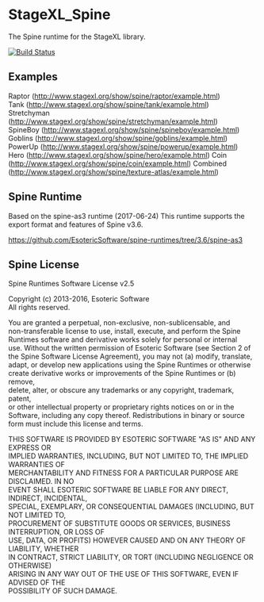 StageXL_Spine
=============

The Spine runtime for the StageXL library.

[![Build Status](https://travis-ci.org/bp74/StageXL_Spine.svg?branch=master)](https://travis-ci.org/bp74/StageXL_Spine)

## Examples

Raptor (<http://www.stagexl.org/show/spine/raptor/example.html>)  
Tank (<http://www.stagexl.org/show/spine/tank/example.html>)  
Stretchyman (<http://www.stagexl.org/show/spine/stretchyman/example.html>)  
SpineBoy (<http://www.stagexl.org/show/spine/spineboy/example.html>)  
Goblins (<http://www.stagexl.org/show/spine/goblins/example.html>)
PowerUp (<http://www.stagexl.org/show/spine/powerup/example.html>)  
Hero (<http://www.stagexl.org/show/spine/hero/example.html>)
Coin (<http://www.stagexl.org/show/spine/coin/example.html>)
Combined (<http://www.stagexl.org/show/spine/texture-atlas/example.html>)    

## Spine Runtime

Based on the spine-as3 runtime (2017-06-24)
This runtime supports the export format and features of Spine v3.6.

<https://github.com/EsotericSoftware/spine-runtimes/tree/3.6/spine-as3>

## Spine License
  
Spine Runtimes Software License v2.5    
  
Copyright (c) 2013-2016, Esoteric Software  
All rights reserved.    
  
You are granted a perpetual, non-exclusive, non-sublicensable, and  
non-transferable license to use, install, execute, and perform the Spine  
Runtimes software and derivative works solely for personal or internal  
use. Without the written permission of Esoteric Software (see Section 2 of  
the Spine Software License Agreement), you may not (a) modify, translate,  
adapt, or develop new applications using the Spine Runtimes or otherwise  
create derivative works or improvements of the Spine Runtimes or (b) remove,  
delete, alter, or obscure any trademarks or any copyright, trademark, patent,  
or other intellectual property or proprietary rights notices on or in the  
Software, including any copy thereof. Redistributions in binary or source  
form must include this license and terms.    
     
THIS SOFTWARE IS PROVIDED BY ESOTERIC SOFTWARE "AS IS" AND ANY EXPRESS OR  
IMPLIED WARRANTIES, INCLUDING, BUT NOT LIMITED TO, THE IMPLIED WARRANTIES OF  
MERCHANTABILITY AND FITNESS FOR A PARTICULAR PURPOSE ARE DISCLAIMED. IN NO  
EVENT SHALL ESOTERIC SOFTWARE BE LIABLE FOR ANY DIRECT, INDIRECT, INCIDENTAL,  
SPECIAL, EXEMPLARY, OR CONSEQUENTIAL DAMAGES (INCLUDING, BUT NOT LIMITED TO,  
PROCUREMENT OF SUBSTITUTE GOODS OR SERVICES, BUSINESS INTERRUPTION, OR LOSS OF  
USE, DATA, OR PROFITS) HOWEVER CAUSED AND ON ANY THEORY OF LIABILITY, WHETHER  
IN CONTRACT, STRICT LIABILITY, OR TORT (INCLUDING NEGLIGENCE OR OTHERWISE)  
ARISING IN ANY WAY OUT OF THE USE OF THIS SOFTWARE, EVEN IF ADVISED OF THE  
POSSIBILITY OF SUCH DAMAGE.  

